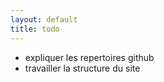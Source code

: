 ```yaml
---
layout: default
title: todo
---
```


* expliquer les repertoires github
* travailler la structure du site

